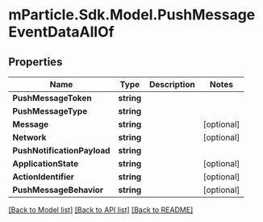 # mParticle.Sdk.Model.PushMessageEventDataAllOf
## Properties

Name | Type | Description | Notes
------------ | ------------- | ------------- | -------------
**PushMessageToken** | **string** |  | 
**PushMessageType** | **string** |  | 
**Message** | **string** |  | [optional] 
**Network** | **string** |  | [optional] 
**PushNotificationPayload** | **string** |  | 
**ApplicationState** | **string** |  | [optional] 
**ActionIdentifier** | **string** |  | [optional] 
**PushMessageBehavior** | **string** |  | [optional] 

[[Back to Model list]](../README.md#documentation-for-models) [[Back to API list]](../README.md#documentation-for-api-endpoints) [[Back to README]](../README.md)

